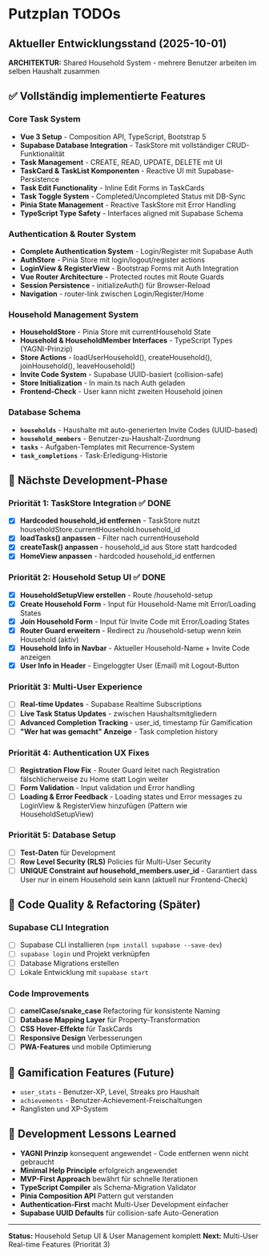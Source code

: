 # Putzplan TODOs

## Aktueller Entwicklungsstand (2025-10-01)

**ARCHITEKTUR:** Shared Household System - mehrere Benutzer arbeiten im selben Haushalt zusammen

## ✅ Vollständig implementierte Features

### Core Task System
- **Vue 3 Setup** - Composition API, TypeScript, Bootstrap 5
- **Supabase Database Integration** - TaskStore mit vollständiger CRUD-Funktionalität
- **Task Management** - CREATE, READ, UPDATE, DELETE mit UI
- **TaskCard & TaskList Komponenten** - Reactive UI mit Supabase-Persistence
- **Task Edit Functionality** - Inline Edit Forms in TaskCards
- **Task Toggle System** - Completed/Uncompleted Status mit DB-Sync
- **Pinia State Management** - Reactive TaskStore mit Error Handling
- **TypeScript Type Safety** - Interfaces aligned mit Supabase Schema

### Authentication & Router System
- **Complete Authentication System** - Login/Register mit Supabase Auth
- **AuthStore** - Pinia Store mit login/logout/register actions
- **LoginView & RegisterView** - Bootstrap Forms mit Auth Integration
- **Vue Router Architecture** - Protected routes mit Route Guards
- **Session Persistence** - initializeAuth() für Browser-Reload
- **Navigation** - router-link zwischen Login/Register/Home

### Household Management System
- **HouseholdStore** - Pinia Store mit currentHousehold State
- **Household & HouseholdMember Interfaces** - TypeScript Types (YAGNI-Prinzip)
- **Store Actions** - loadUserHousehold(), createHousehold(), joinHousehold(), leaveHousehold()
- **Invite Code System** - Supabase UUID-basiert (collision-safe)
- **Store Initialization** - In main.ts nach Auth geladen
- **Frontend-Check** - User kann nicht zweiten Household joinen

### Database Schema
- **`households`** - Haushalte mit auto-generierten Invite Codes (UUID-based)
- **`household_members`** - Benutzer-zu-Haushalt-Zuordnung
- **`tasks`** - Aufgaben-Templates mit Recurrence-System
- **`task_completions`** - Task-Erledigung-Historie

## 🚀 Nächste Development-Phase

### Priorität 1: TaskStore Integration ✅ DONE
- [x] **Hardcoded household_id entfernen** - TaskStore nutzt householdStore.currentHousehold.household_id
- [x] **loadTasks() anpassen** - Filter nach currentHousehold
- [x] **createTask() anpassen** - household_id aus Store statt hardcoded
- [x] **HomeView anpassen** - hardcoded household_id entfernen

### Priorität 2: Household Setup UI ✅ DONE
- [x] **HouseholdSetupView erstellen** - Route /household-setup
- [x] **Create Household Form** - Input für Household-Name mit Error/Loading States
- [x] **Join Household Form** - Input für Invite Code mit Error/Loading States
- [x] **Router Guard erweitern** - Redirect zu /household-setup wenn kein Household (aktiv)
- [x] **Household Info in Navbar** - Aktueller Household-Name + Invite Code anzeigen
- [x] **User Info in Header** - Eingeloggter User (Email) mit Logout-Button

### Priorität 3: Multi-User Experience
- [ ] **Real-time Updates** - Supabase Realtime Subscriptions
- [ ] **Live Task Status Updates** - zwischen Haushaltsmitgliedern
- [ ] **Advanced Completion Tracking** - user_id, timestamp für Gamification
- [ ] **"Wer hat was gemacht" Anzeige** - Task completion history

### Priorität 4: Authentication UX Fixes
- [ ] **Registration Flow Fix** - Router Guard leitet nach Registration fälschlicherweise zu Home statt Login weiter
- [ ] **Form Validation** - Input validation und Error handling
- [ ] **Loading & Error Feedback** - Loading states und Error messages zu LoginView & RegisterView hinzufügen (Pattern wie HouseholdSetupView)

### Priorität 5: Database Setup
- [ ] **Test-Daten** für Development
- [ ] **Row Level Security (RLS)** Policies für Multi-User Security
- [ ] **UNIQUE Constraint auf household_members.user_id** - Garantiert dass User nur in einem Household sein kann (aktuell nur Frontend-Check)

## 🔧 Code Quality & Refactoring (Später)

### Supabase CLI Integration
- [ ] Supabase CLI installieren (`npm install supabase --save-dev`)
- [ ] `supabase login` und Projekt verknüpfen
- [ ] Database Migrations erstellen
- [ ] Lokale Entwicklung mit `supabase start`

### Code Improvements
- [ ] **camelCase/snake_case** Refactoring für konsistente Naming
- [ ] **Database Mapping Layer** für Property-Transformation
- [ ] **CSS Hover-Effekte** für TaskCards
- [ ] **Responsive Design** Verbesserungen
- [ ] **PWA-Features** und mobile Optimierung

## 🎯 Gamification Features (Future)
- `user_stats` - Benutzer-XP, Level, Streaks pro Haushalt
- `achievements` - Benutzer-Achievement-Freischaltungen
- Ranglisten und XP-System

## 📝 Development Lessons Learned
- **YAGNI Prinzip** konsequent angewendet - Code entfernen wenn nicht gebraucht
- **Minimal Help Principle** erfolgreich angewendet
- **MVP-First Approach** bewährt für schnelle Iterationen
- **TypeScript Compiler** als Schema-Migration Validator
- **Pinia Composition API** Pattern gut verstanden
- **Authentication-First** macht Multi-User Development einfacher
- **Supabase UUID Defaults** für collision-safe Auto-Generation

---

**Status:** Household Setup UI & User Management komplett
**Next:** Multi-User Real-time Features (Priorität 3)
